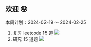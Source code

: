 ## 欢迎 😝

本周计划：2024-02-19 ～ 2024-02-25

1. 复习 leetcode 15 道 ![](https://progress-bar.dev/0/?title=Progress&width=120&color=babaca)
2. 研究 15 道题 ![](https://progress-bar.dev/0/?title=Progress&width=120&color=babaca)
